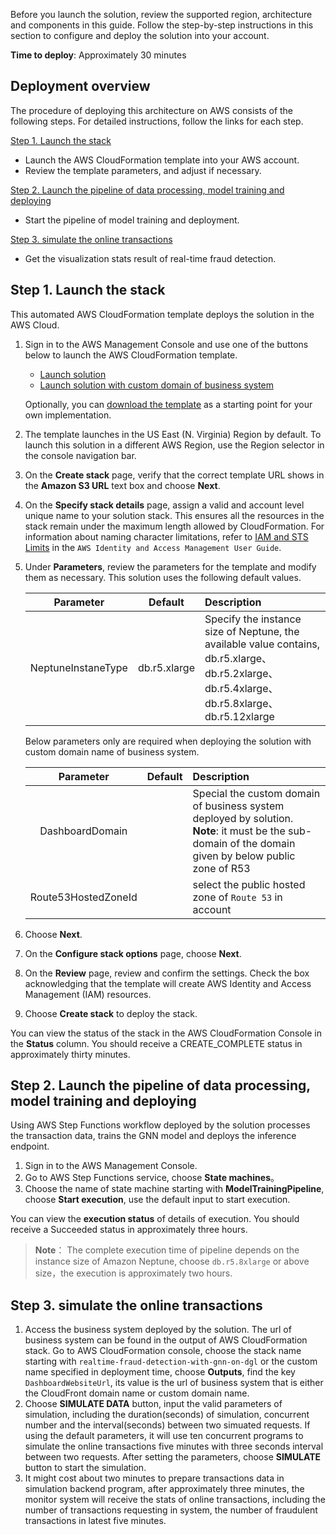 Before you launch the solution, review the supported region, architecture and components in this guide. Follow the step-by-step instructions in this section to configure and deploy the solution into your account.

**Time to deploy**: Approximately 30 minutes

## Deployment overview

The procedure of deploying this architecture on AWS consists of the following steps. For detailed instructions, follow the links for each step.

[Step 1. Launch the stack](#step-1-launch-the-stack)

- Launch the AWS CloudFormation template into your AWS account.
- Review the template parameters, and adjust if necessary.

[Step 2. Launch the pipeline of data processing, model training and deploying](#step-2-launch-the-pipeline-of-data-processing-model-training-and-deploying)

- Start the pipeline of model training and deployment.

[Step 3. simulate the online transactions](#step-3-simulate-the-online-transactions)

- Get the visualization stats result of real-time fraud detection.

## Step 1. Launch the stack

This automated AWS CloudFormation template deploys the solution in the AWS Cloud.

1. Sign in to the AWS Management Console and use one of the buttons below to launch the AWS CloudFormation template.
    - [Launch solution][launch-template]
    - [Launch solution with custom domain of business system][launch-template-with-custom-domain]
    
    Optionally, you can [download the template][template-url] as a starting point for your own implementation.

2. The template launches in the US East (N. Virginia) Region by default. To launch this solution in a different AWS Region, use the Region selector in the console navigation bar.
3. On the **Create stack** page, verify that the correct template URL shows in the **Amazon S3 URL** text box and choose **Next**.
4. On the **Specify stack details** page, assign a valid and account level unique name to your solution stack. This ensures all the resources in the stack remain under the maximum length allowed by CloudFormation. For information about naming character limitations, refer to [IAM and STS Limits][iam-limit] in the `AWS Identity and Access Management User Guide`.
5. Under **Parameters**, review the parameters for the template and modify them as necessary. This solution uses the following default values.

    |      Parameter      |    Default   |                                                      Description                                                      |
    |:-------------------:|:------------:|:--------------------------------------------------------------------------------------------------------------|
    |  NeptuneInstaneType | db.r5.xlarge | Specify the instance size of Neptune, the available value contains, db.r5.xlarge、db.r5.2xlarge、db.r5.4xlarge、db.r5.8xlarge、db.r5.12xlarge |

    Below parameters only are required when deploying the solution with custom domain name of business system.
    
    |      Parameter      |    Default   |                                                      Description                                                      |
    |:-------------------:|:------------:|:--------------------------------------------------------------------------------------------------------------|
    |   DashboardDomain   |              |            Special the custom domain of business system deployed by solution. **Note**: it must be the sub-domain of the domain given by below public zone of R53            |
    | Route53HostedZoneId |              |                                  select the public hosted zone of `Route 53` in account                               |

6. Choose **Next**.
7. On the **Configure stack options** page, choose **Next**.
8. On the **Review** page, review and confirm the settings. Check the box acknowledging that the template will create AWS Identity and Access Management (IAM) resources.
9. Choose **Create stack** to deploy the stack.

You can view the status of the stack in the AWS CloudFormation Console in the **Status** column. You should receive a CREATE_COMPLETE status in approximately thirty minutes.

## Step 2. Launch the pipeline of data processing, model training and deploying

Using AWS Step Functions workflow deployed by the solution processes the transaction data, trains the GNN model and deploys the inference endpoint.

1. Sign in to the AWS Management Console.
2. Go to AWS Step Functions service, choose **State machines**。
3. Choose the name of state machine starting with **ModelTrainingPipeline**, choose **Start execution**, use the default input to start execution.

You can view the **execution status** of details of execution. You should receive a Succeeded status in approximately three hours.

> **Note**：
> The complete execution time of pipeline depends on the instance size of Amazon Neptune, choose `db.r5.8xlarge` or above size，the execution is approximately two hours.

## Step 3. simulate the online transactions

1. Access the business system deployed by the solution. The url of business system can be found in the output of AWS CloudFormation stack. Go to AWS CloudFormation console, choose the stack name starting with `realtime-fraud-detection-with-gnn-on-dgl` or the custom name specified in deployment time, choose **Outputs**, find the key `DashboardWebsiteUrl`, its value is the url of business system that is either the CloudFront domain name or custom domain name.
2. Choose **SIMULATE DATA** button, input the valid parameters of simulation, including the duration(seconds) of simulation, concurrent number and the interval(seconds) between two simuated requests. If using the default parameters, it will use ten concurrent programs to simulate the online transactions five minutes with three seconds interval between two requests. After setting the parameters, choose **SIMULATE** button to start the simulation.
3. It might cost about two minutes to prepare transactions data in simulation backend program, after approximately three minutes, the monitor system will receive the stats of online transactions, including the number of transactions requesting in system, the number of fraudulent transactions in latest five minutes.

[launch-template]: https://console.aws.amazon.com/cloudformation/home?region=us-east-1#/stacks/new?stackName=fraud-detection-on-dgl&templateURL=https://aws-gcr-solutions.s3.amazonaws.com/fraud-detection-on-dgl/latest/realtime-fraud-detection-with-gnn-on-dgl.template.json
[launch-template-with-custom-domain]: https://console.aws.amazon.com/cloudformation/home?region=us-east-1#/stacks/new?stackName=fraud-detection-on-dgl&templateURL=https://aws-gcr-solutions.s3.amazonaws.com/fraud-detection-on-dgl/latest/realtime-fraud-detection-with-gnn-on-dgl-with-custom-domain.template.json
[template-url]: https://aws-gcr-solutions.s3.amazonaws.com/fraud-detection-on-dgl/latest/realtime-fraud-detection-with-gnn-on-dgl.template.json
[iam-limit]: https://docs.aws.amazon.com/IAM/latest/UserGuide/reference_iam-quotas.html